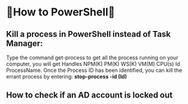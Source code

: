 # 📃How to PowerShell📃

## Kill a process in PowerShell instead of Task Manager: 
Type the command get-process to get all the process running on your computer, you will get Handles NPM(K) PM(K) WS(K) VM(M) CPU(s) Id ProcessName. Once the Process ID has been identified, you can kill the errant process by entering:             **stop-process -id (Id)**

## How to check if an AD account is locked out


